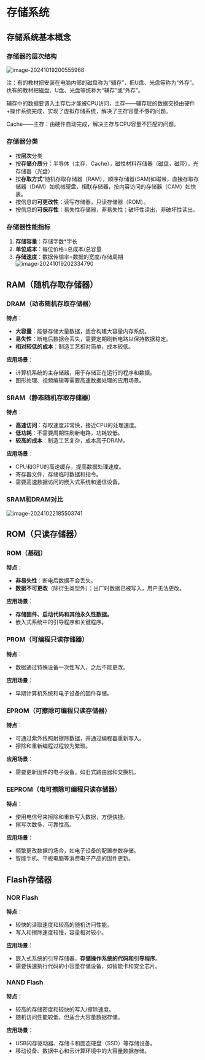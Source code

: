 # 存储系统

## 存储系统基本概念

### 存储器的层次结构

![image-20241019200555968](C:\Users\z3254406361\AppData\Roaming\Typora\typora-user-images\image-20241019200555968.png)

注：有的教材把安装在电脑内部的磁盘称为“辅存”，把U盘、光盘等称为“外存”。也有的教材把磁盘、U盘、光盘等统称为“辅存”或“外存”。

辅存中的数据要调入主存后才能被CPU访问，主存——辅存层的数据交换由硬件+操作系统完成，实现了虚拟存储系统，解决了主存容量不够的问题。

Cache——主存：由硬件自动完成，解决主存与CPU容量不匹配的问题。

### 存储器分类

- 按**层次**分类
- 按**存储介质**分：半导体（主存，Cache），磁性材料存储器（磁盘，磁带），光存储器（光盘）
- 按**存取方式**“随机存取存储器（RAM），顺序存储器(SAM)如磁带，直接存取存储器（DAM）如机械硬盘，相联存储器，按内容访问的存储器（CAM）如快表。
- 按信息的**可更改性**：读写存储器，只读存储器（ROM）。
- 按信息的**可保存性**：易失性存储器，非易失性；破坏性读出，非破坏性读出。

### 存储器性能指标

1. **存储容量**：存储字数*字长
2. **单位成本**：每位价格=总成本/总容量
3. **存储速度**：数据传输率=数据的宽度/存储周期![image-20241019202334790](C:\Users\z3254406361\AppData\Roaming\Typora\typora-user-images\image-20241019202334790.png)

## RAM（随机存取存储器）

### DRAM（动态随机存取存储器）

**特点**：

- **大容量**：能够存储大量数据，适合构建大容量内存系统。
- **易失性**：断电后数据会丢失，需要定期刷新电路以保持数据稳定。
- **相对较低的成本**：制造工艺相对简单，成本较低。

**应用场景**：

- 计算机系统的主存储器，用于存储正在运行的程序和数据。
- 图形处理、视频编辑等需要高速数据处理的应用场景。

### SRAM（静态随机存取存储器）

**特点**：

- **高速访问**：存取速度非常快，接近CPU的处理速度。
- **低功耗**：不需要周期性刷新电路，功耗较低。
- **较高的成本**：制造工艺复杂，成本高于DRAM。

**应用场景**：

- CPU和GPU的高速缓存，提高数据处理速度。
- 寄存器文件，存储临时数据和指令。
- 需要高速数据访问的嵌入式系统和通信设备。

### SRAM和DRAM对比

![image-20241022185503741](C:\Users\z3254406361\AppData\Roaming\Typora\typora-user-images\image-20241022185503741.png)

## ROM（只读存储器）

### ROM（基础）

**特点**：

- **非易失性**：断电后数据不会丢失。
- **数据不可更改**（除衍生类型外）：出厂时数据已被写入，用户无法更改。

**应用场景**：

- **存储固件、启动代码和其他永久性数据。**
- 嵌入式系统中的引导程序和关键程序。

### PROM（可编程只读存储器）

**特点**：

- 数据通过特殊设备一次性写入，之后不能更改。

**应用场景**：

- 早期计算机系统和电子设备的固件存储。

### EPROM（可擦除可编程只读存储器）

**特点**：

- 可通过紫外线照射擦除数据，并通过编程器重新写入。
- 擦除和重新编程过程较为繁琐。

**应用场景**：

- 需要更新固件的电子设备，如旧式路由器和交换机。

### EEPROM（电可擦除可编程只读存储器）

**特点**：

- 使用电信号来擦除和重新写入数据，方便快捷。
- 擦写次数多，可靠性高。

**应用场景**：

- 频繁更改数据的场合，如电子设备的配置参数存储。
- 智能手机、平板电脑等消费电子产品的固件更新。

## Flash存储器

### NOR Flash

**特点**：

- 较快的读取速度和较高的随机访问性能。
- 写入和擦除速度较慢，容量相对较小。

**应用场景**：

- 嵌入式系统的引导存储器，**存储操作系统的代码和引导程序**。
- 需要快速执行代码的小容量存储设备，如智能卡和安全芯片。

### NAND Flash

**特点**：

- 较高的存储密度和较快的写入/擦除速度。
- 随机访问性能较低，但适合大容量数据存储。

**应用场景**：

- USB闪存驱动器、存储卡和固态硬盘（SSD）等存储设备。
- 移动设备、数据中心和云计算环境中的大容量数据存储。
